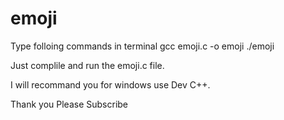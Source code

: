 # emoji
Type folloing commands in terminal
gcc emoji.c -o emoji
./emoji

Just complile and run the emoji.c file.

I will recommand you for windows use Dev C++.

Thank you 
Please Subscribe
